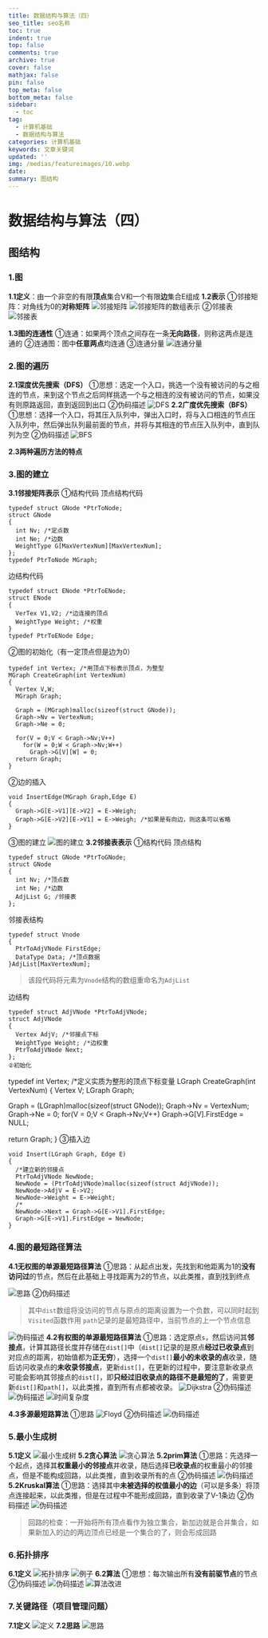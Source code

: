 ```yaml
---
title: 数据结构与算法（四）
seo_title: seo名称
toc: true
indent: true
top: false
comments: true
archive: true
cover: false
mathjax: false
pin: false
top_meta: false
bottom_meta: false
sidebar:
  - toc
tag:
  - 计算机基础
  - 数据结构与算法
categories: 计算机基础
keywords: 文章关键词
updated: ''
img: /medias/featureimages/10.webp
date:
summary: 图结构
---
```

# 数据结构与算法（四）
## 图结构
### 1.图
**1.1定义**：由一个非空的有限**顶点**集合V和一个有限**边**集合E组成
**1.2表示**
①邻接矩阵：对角线为0的**对称矩阵**
![邻接矩阵](/image/sjjg_15.png)
![邻接矩阵的数组表示](/image/sjjg_16.png)
②邻接表
![邻接表](/image/sjjg_17.png)

**1.3图的连通性**
①连通：如果两个顶点之间存在一条**无向路径**，则称这两点是连通的
②连通图：图中**任意两点**均连通
③连通分量
![连通分量](/image/sjjg_20.png)

### 2.图的遍历
**2.1深度优先搜索（DFS）**
①思想：选定一个入口，挑选一个没有被访问的与之相连的节点，来到这个节点之后同样挑选一个与之相连的没有被访问的节点，如果没有则原路返回，直到返回到出口
②伪码描述
![DFS](/image/sjjg_18.png)
**2.2广度优先搜索（BFS）**
①思想：选择一个入口，将其压入队列中，弹出入口时，将与入口相连的节点压入队列中，然后弹出队列最前面的节点，并将与其相连的节点压入队列中，直到队列为空
②伪码描述
![BFS](/image/sjjg_19.png)

**2.3两种遍历方法的特点**

### 3.图的建立
**3.1邻接矩阵表示**
①结构代码
顶点结构代码
```
typedef struct GNode *PtrToNode;
struct GNode
{
  int Nv; /*定点数
  int Ne; /*边数
  WeightType G[MaxVertexNum][MaxVertexNum];
};
typedef PtrToNode MGraph;
```
边结构代码
```
typedef struct ENode *PtrToENode;
struct ENode
{
  VerTex V1,V2; /*边连接的顶点
  WeightType Weight; /*权重
}
typedef PtrToENode Edge;
```
②图的初始化（有一定顶点但是边为0）
```
typedef int Vertex; /*用顶点下标表示顶点，为整型
MGraph CreateGraph(int VertexNum)
{
  Vertex V,W;
  MGraph Graph;

  Graph = (MGraph)malloc(sizeof(struct GNode));
  Graph->Nv = VertexNum;
  Graph->Ne = 0;

  for(V = 0;V < Graph->Nv;V++)
    for(W = 0;W < Graph->Nv;W++)
      Graph->G[V][W] = 0;
  return Graph;
}
```
②边的插入
```
void InsertEdge(MGraph Graph,Edge E)
{
  Graph->G[E->V1][E->V2] = E->Weigh; 
  Graph->G[E->V2][E->V1] = E->Weigh; /*如果是有向边，则这条可以省略
}
```
③图的建立
![图的建立](/image/sjjg_21.png)
**3.2邻接表表示**
①结构代码
顶点结构
```
typedef struct GNode *PtrToGNode;
struct GNode
{
  int Nv; /*顶点数
  int Ne; /*边数
  AdjList G; /邻接表
};
```
邻接表结构
```
typedef struct Vnode
{
  PtrToAdjVNode FirstEdge;
  DataType Data; /*顶点数据
}AdjList[MaxVertexNum];
```
>该段代码将元素为`Vnode`结构的数组重命名为`AdjList`

边结构
```
typedef struct AdjVNode *PtrToAdjVNode;
struct AdjVNode
{
  Vertex AdjV; /*邻接点下标
  WeightType Weight; /*边权重
  PtrToAdjVNode Next;
};
②初始化
```
typedef int Vertex; /*定义实质为整形的顶点下标变量
LGraph CreateGraph(int VertexNum)
{
  Vertex V;
  LGraph Graph;

  Graph = (LGraph)malloc(sizeof(struct GNode));
  Graph->Nv = VertexNum;
  Graph->Ne = 0;
  for(V = 0;V < Graph->Nv;V++)
    Graph->G[V].FirstEdge = NULL;
  
  return Graph;
}
③插入边
```
void Insert(LGraph Graph, Edge E)
{
  /*建立新的邻接点
  PtrToAdjVNode NewNode;
  NewNode = (PtrToAdjVNode)malloc(sizeof(struct AdjVNode));
  NewNode->AdjV = E->V2;
  NewNode->Weight = E->Weight;
  /*
  NewNode->Next = Graph->G[E->V1].FirstEdge;
  Graph->G[E->V1].FirstEdge = NewNode;
}
```

### 4.图的最短路径算法
**4.1无权图的单源最短路径算法**
①思路：从起点出发，先找到和他距离为1的**没有访问过**的节点，然后在此基础上寻找距离为2的节点，以此类推，直到找到终点

![思路](/image/sjjg_22.png)
②伪码描述
>其中`dist`数组将没访问的节点与原点的距离设置为一个负数，可以同时起到`Visited`函数作用
`path`记录的是最短路径中，当前节点的上一个节点信息

![伪码描述](/image/sjjg_23.png)
**4.2有权图的单源最短路径算法**
①思路：选定原点`s`，然后访问其**邻接点**，计算其路径长度并存储在`dist[]`中（`dist[]`记录的是原点**经过已收录点**到对应点的距离，初始值都为**正无穷**），选择一个`dist[]`**最小的未收录的点**收录，随后访问收录点的**未收录邻接点**，更新`dist[]`，在更新的过程中，要注意新收录点可能会影响其邻接点的`dist[]`，即**只经过旧收录点的路径不是最短的了**，需要更新`dist[]`和`path[]`，以此类推，直到所有点都被收录。
![Dijkstra](/image/sjjg_24.png)
②伪码描述
![伪码描述](/image/sjjg_25.png)
![时间复杂度](/image/sjjg_26.png)

**4.3多源最短路算法**
①思路
![Floyd](/image/sjjg_27.png)
②伪码描述
![伪码描述](/image/sjjg_28.png)

### 5.最小生成树
**5.1定义**
![最小生成树](/image/sjjg_29.png)
**5.2贪心算法**
![贪心算法](/image/sjjg_30.png)
**5.2prim算法**
①思路：先选择一个起点，选择其**权重最小的邻接点**并收录，随后选择**已收录点**的权重最小的邻接点，但是不能构成回路，以此类推，直到收录所有的点
②伪码描述
![伪码描述](/image/sjjg_31.png)
**5.2Kruskal算法**
①思路：选择其中**未被选择的权值最小的边**（可以是多条）将顶点连接起来，以此类推，但是在过程中不能形成回路，直到收录了V-1条边
②伪码描述
![伪码描述](/image/sjjg_32.png)
>回路的检查：一开始将所有顶点看作为独立集合，新加边就是合并集合，如果新加入的边的两边顶点已经是一个集合的了，则会形成回路

### 6.拓扑排序
**6.1定义**
![拓扑排序](/image/sjjg_33.png)
![例子](/image/sjjg_34.png)
**6.2算法**
①思想：每次输出所有**没有前驱节点**的节点
②伪码描述
![伪码描述](/image/sjjg_35.png)
![算法改进](/image/sjjg_36.png)
### 7.关键路径（项目管理问题）
**7.1定义**
![定义](/image/sjjg_37.png)
**7.2思路**
![思路](/image/sjjg_38.png)